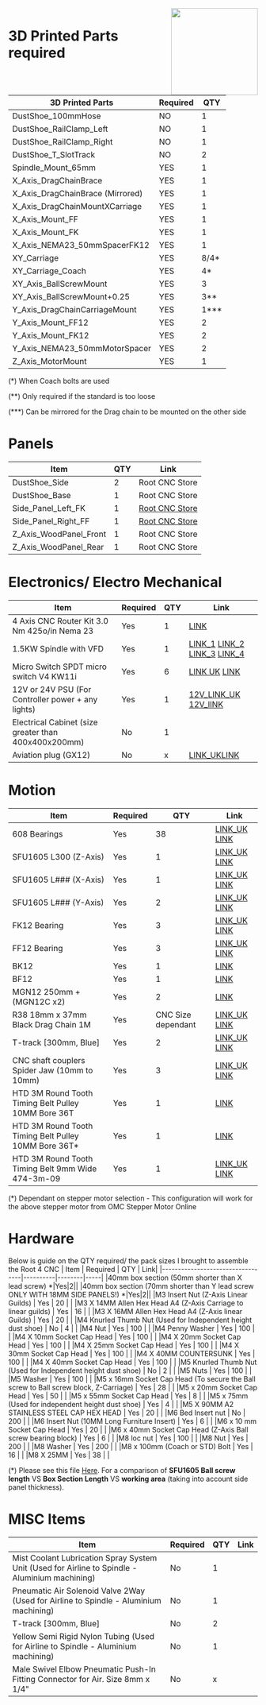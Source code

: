 <img align="right" width=175 src="https://raw.githubusercontent.com/RootCNC/Root-4-CNC/master/Media/R_Logo.png" />

# 3D Printed Parts required

| 3D Printed Parts                 | Required | QTY    |
|----------------------------------|----------|--------|
| DustShoe_100mmHose               | NO       | 1      |
| DustShoe_RailClamp_Left          | NO       | 1      |
| DustShoe_RailClamp_Right         | NO       | 1      |
| DustShoe_T_SlotTrack             | NO       | 2      |
| Spindle_Mount_65mm               | YES      | 1      |
| X_Axis_DragChainBrace            | YES      | 1      |
| X_Axis_DragChainBrace (Mirrored) | YES      | 1      |
| X_Axis_DragChainMountXCarriage   | YES      | 1      |
| X_Axis_Mount_FF                  | YES      | 1      |
| X_Axis_Mount_FK                  | YES      | 1      |
| X_Axis_NEMA23_50mmSpacerFK12     | YES      | 1      |
| XY_Carriage                      | YES      | 8/4*   |
| XY_Carriage_Coach                | YES      | 4*     |
| XY_Axis_BallScrewMount           | YES      | 3      |
| XY_Axis_BallScrewMount+0.25      | YES      | 3**    |
| Y_Axis_DragChainCarriageMount    | YES      | 1***   |
| Y_Axis_Mount_FF12                | YES      | 2      |
| Y_Axis_Mount_FK12                | YES      | 2      |
| Y_Axis_NEMA23_50mmMotorSpacer    | YES      | 2      |
| Z_Axis_MotorMount                | YES      | 1      |

(\*) When Coach bolts are used

(\*\*) Only required if the standard is too loose

(\*\*\*) Can be mirrored for the Drag chain to be mounted on the other side

# Panels
| Item               | QTY    | Link|
|----------------------------------|--------|-----|
|DustShoe_Side| 2|Root CNC Store|
|DustShoe_Base|1|Root CNC Store|
|Side_Panel_Left_FK|1|[Root CNC Store](https://rootcnc.com/product/root-4-side-panel/)|
|Side_Panel_Right_FF|1|[Root CNC Store](https://rootcnc.com/product/root-4-side-panel/)|
|Z_Axis_WoodPanel_Front|1|Root CNC Store|
|Z_Axis_WoodPanel_Rear|1|Root CNC Store|


# Electronics/ Electro Mechanical
| Item               | Required | QTY    | Link|
|----------------------------------|----------|--------|-----|
| 4 Axis CNC Router Kit 3.0 Nm 425o/in Nema 23               | Yes       | 1      | [LINK](https://www.omc-stepperonline.com/4-axis-cnc-router-kit-3-0-nm-425oz-in-nema-23-stepper-motor-driver-power-supply-4-dm542y-23he45?tracking=5efc6f6300e83)
|1.5KW Spindle with VFD|Yes|1|[LINK_1](https://s.click.aliexpress.com/e/_dX0JKm3) [LINK_2](https://s.click.aliexpress.com/e/_dT4xs63) [LINK_3](https://s.click.aliexpress.com/e/_dSjt6gr) [LINK_4](https://s.click.aliexpress.com/e/_dSUhh43)
|Micro Switch SPDT micro switch V4 KW11i|Yes|6|[LINK UK](https://amzn.to/31Kf1wC) [LINK](https://s.click.aliexpress.com/e/_ATnQCz)| 
|12V or 24V PSU (For Controller power + any lights) |Yes|1|[12V_LINK_UK](https://amzn.to/2HxYvIS) [12V_lINK](https://s.click.aliexpress.com/e/_AACYyd)| 
|Electrical Cabinet (size greater than 400x400x200mm) |No|1|| 
|Aviation plug (GX12) |No|x|[LINK_UK](https://amzn.to/31LBPfl)[LINK](https://s.click.aliexpress.com/e/_AtqbWz)|


# Motion
| Item               | Required | QTY    | Link|
|----------------------------------|----------|--------|-----|
|608 Bearings               | Yes       | 38      |[LINK_UK](https://amzn.to/3dWB9c6) [LINK](https://s.click.aliexpress.com/e/_ATuujF)|
|SFU1605 L300 (Z-Axis)               | Yes       | 1      |[LINK_UK](https://amzn.to/3osWWNp) [LINK](https://s.click.aliexpress.com/e/_AOHs9J)|
|SFU1605 L### (X-Axis)                | Yes       | 1      |[LINK_UK](https://amzn.to/35AbBOe) [LINK](https://s.click.aliexpress.com/e/_9zA1ff)|
|SFU1605 L### (Y-Axis)              | Yes       | 2      |[LINK_UK](https://amzn.to/35AbBOe) [LINK](https://s.click.aliexpress.com/e/_9zA1ff)|
|FK12 Bearing               | Yes       | 3      |[LINK_UK](https://amzn.to/35zBhKN) [LINK](https://s.click.aliexpress.com/e/_9v05o1)|
|FF12 Bearing             | Yes       | 3      |[LINK_UK](https://amzn.to/35zBhKN) [LINK](https://s.click.aliexpress.com/e/_9v05o1)|
|BK12             | Yes       | 1      |[LINK](https://s.click.aliexpress.com/e/_9v05o1)|
|BF12              | Yes       | 1      |[LINK](https://s.click.aliexpress.com/e/_9v05o1)|
|MGN12 250mm + (MGN12C x2)              | Yes       | 2      |[LINK](https://s.click.aliexpress.com/e/_ALbQTF)|
|R38 18mm x 37mm Black Drag Chain 1M              | Yes       | CNC Size dependant      |[LINK_UK](https://amzn.to/37J6PAH)  [LINK](https://s.click.aliexpress.com/e/_9hJS33)|
|T-track [300mm, Blue]            | Yes       | 2      |[LINK_UK](https://amzn.to/3mkDBvK) [LINK](https://s.click.aliexpress.com/e/_9x8Pnf)|
|CNC shaft couplers Spider Jaw (10mm to 10mm)| Yes       | 3      |[LINK_UK](https://amzn.to/3jxH1tx) [LINK](https://s.click.aliexpress.com/e/_AP8YPT)|
|HTD 3M Round Tooth Timing Belt Pulley 10MM Bore 36T| Yes       | 1      |[LINK](https://s.click.aliexpress.com/e/_9hO2OZ)|
|HTD 3M Round Tooth Timing Belt Pulley 10MM Bore 36T*| Yes       | 1      |[LINK](https://s.click.aliexpress.com/e/_9hO2OZ) |
|HTD 3M Round Tooth Timing Belt 9mm Wide 474-3m-09| Yes       | 1      |[LINK_UK](https://amzn.to/2Tu7xcu) [LINK](https://s.click.aliexpress.com/e/_9HpJZj)

(\*) Dependant on stepper motor selection - This configuration will work for the above stepper motor from OMC Stepper Motor Online
# Hardware
Below is guide on the QTY required/ the pack sizes I brought to assemble the Root 4 CNC
| Item               | Required | QTY    | Link|
|----------------------------------|----------|--------|-----|
|40mm box section (50mm shorter than X lead screw) *|Yes|2||
|40mm box section (70mm shorter than Y lead screw ONLY WITH 18MM SIDE PANELS!) *|Yes|2||
|M3 Insert Nut (Z-Axis Linear Guilds) | Yes | 20  | | 
|M3 X 14MM Allen Hex Head A4 (Z-Axis Carriage to linear guilds) | Yes | 16  | | 
|M3 X 16MM Allen Hex Head A4 (Z-Axis linear Guilds) | Yes | 20  | | 
|M4 Knurled Thumb Nut (Used for Independent height dust shoe) | No | 4  | | 
|M4 Nut | Yes | 100  | | 
|M4 Penny Washer | Yes | 100  | | 
|M4 X 10mm Socket Cap Head  | Yes | 100  | | 
|M4 X 20mm Socket Cap Head  | Yes | 100  | | 
|M4 X 25mm Socket Cap Head  | Yes | 100  | | 
|M4 X 30mm Socket Cap Head  | Yes | 100  | | 
|M4 X 40MM COUNTERSUNK | Yes | 100  | | 
|M4 X 40mm Socket Cap Head  | Yes | 100  | | 
|M5 Knurled Thumb Nut (Used for Independent height dust shoe) | No | 2  | | 
|M5 Nuts  | Yes | 100  | | 
|M5 Washer | Yes | 100  | | 
|M5 x 16mm Socket Cap Head (To secure the Ball screw to Ball screw block, Z-Carriage) | Yes | 28  | | 
|M5 x 20mm Socket Cap Head | Yes | 50  | | 
|M5 x 55mm Socket Cap Head | Yes | 8 | |
|M5 x 75mm (Used for independent height dust shoe) | Yes | 4  | | 
|M5 X 90MM A2 STAINLESS STEEL CAP HEX HEAD | Yes | 20  | | 
|M6 Bed Insert nut | No | 200  | | 
|M6 Insert Nut (10MM Long Furniture Insert) | Yes | 6  | | 
|M6 x 10 mm Socket Cap Head | Yes | 20  | | 
|M6 x 40mm Socket Cap Head (Z-Axis Ball screw bearing block) | Yes | 6  | | 
|M8 loc nut | Yes | 100  | | 
|M8 Nut | Yes | 200  | | 
|M8 Washer | Yes | 200  | | 
|M8 x 100mm (Coach or STD) Bolt | Yes | 16  | | 
|M8 X 25MM  | Yes | 38  | | 

(\*) Please see this file [Here](https://github.com/RootCNC/Root-4-CNC/blob/master/Working%20Area.xlsx). For a comparison of **SFU1605 Ball screw length** VS **Box Section Length** VS **working area** (taking into account side panel thickness).

# MISC Items
| Item               | Required | QTY    | Link|
|----------------------------------|----------|--------|-----|
|Mist Coolant Lubrication Spray System Unit (Used for Airline to Spindle - Aluminium machining)| No |1 | |
|Pneumatic Air Solenoid Valve 2Way (Used for Airline to Spindle - Aluminium machining)| No |1 | |
|T-track [300mm, Blue]| No |2 | |
|Yellow Semi Rigid Nylon Tubing (Used for Airline to Spindle - Aluminium machining)| No |1 | |
|Male Swivel Elbow Pneumatic Push-In Fitting Connector for Air. Size 8mm x 1/4"| No |x | |



